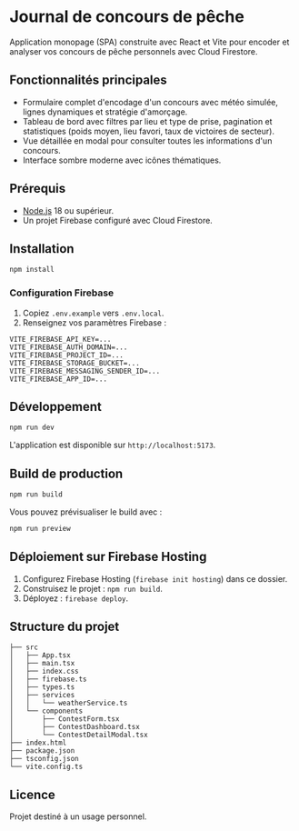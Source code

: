 # Journal de concours de pêche

Application monopage (SPA) construite avec React et Vite pour encoder et analyser vos concours de pêche personnels avec Cloud Firestore.

## Fonctionnalités principales

- Formulaire complet d'encodage d'un concours avec météo simulée, lignes dynamiques et stratégie d'amorçage.
- Tableau de bord avec filtres par lieu et type de prise, pagination et statistiques (poids moyen, lieu favori, taux de victoires de secteur).
- Vue détaillée en modal pour consulter toutes les informations d'un concours.
- Interface sombre moderne avec icônes thématiques.

## Prérequis

- [Node.js](https://nodejs.org/) 18 ou supérieur.
- Un projet Firebase configuré avec Cloud Firestore.

## Installation

```bash
npm install
```

### Configuration Firebase

1. Copiez `.env.example` vers `.env.local`.
2. Renseignez vos paramètres Firebase :

```
VITE_FIREBASE_API_KEY=...
VITE_FIREBASE_AUTH_DOMAIN=...
VITE_FIREBASE_PROJECT_ID=...
VITE_FIREBASE_STORAGE_BUCKET=...
VITE_FIREBASE_MESSAGING_SENDER_ID=...
VITE_FIREBASE_APP_ID=...
```

## Développement

```bash
npm run dev
```

L'application est disponible sur `http://localhost:5173`.

## Build de production

```bash
npm run build
```

Vous pouvez prévisualiser le build avec :

```bash
npm run preview
```

## Déploiement sur Firebase Hosting

1. Configurez Firebase Hosting (`firebase init hosting`) dans ce dossier.
2. Construisez le projet : `npm run build`.
3. Déployez : `firebase deploy`.

## Structure du projet

```
├── src
│   ├── App.tsx
│   ├── main.tsx
│   ├── index.css
│   ├── firebase.ts
│   ├── types.ts
│   ├── services
│   │   └── weatherService.ts
│   └── components
│       ├── ContestForm.tsx
│       ├── ContestDashboard.tsx
│       └── ContestDetailModal.tsx
├── index.html
├── package.json
├── tsconfig.json
└── vite.config.ts
```

## Licence

Projet destiné à un usage personnel.
